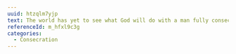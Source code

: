 ```yaml
---
uuid: htzqlm7yjp
text: The world has yet to see what God will do with a man fully consecrated to Him.
referenceId: m_hfxl9c3g
categories:
  - Consecration
---
```

